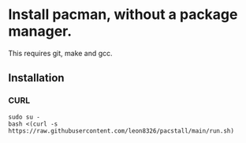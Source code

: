 # Install pacman, without a package manager.
This requires git, make and gcc.

## Installation
### CURL

```
sudo su -
bash <(curl -s https://raw.githubusercontent.com/leon8326/pacstall/main/run.sh)
```
